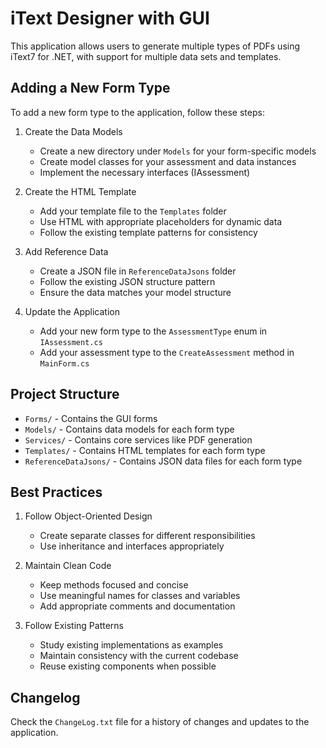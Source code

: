 # iText Designer with GUI

This application allows users to generate multiple types of PDFs using iText7 for .NET, with support for multiple data sets and templates.

## Adding a New Form Type

To add a new form type to the application, follow these steps:

1. Create the Data Models
   - Create a new directory under `Models` for your form-specific models
   - Create model classes for your assessment and data instances
   - Implement the necessary interfaces (IAssessment)

2. Create the HTML Template
   - Add your template file to the `Templates` folder
   - Use HTML with appropriate placeholders for dynamic data
   - Follow the existing template patterns for consistency

3. Add Reference Data
   - Create a JSON file in `ReferenceDataJsons` folder
   - Follow the existing JSON structure pattern
   - Ensure the data matches your model structure

4. Update the Application
   - Add your new form type to the `AssessmentType` enum in `IAssessment.cs`
   - Add your assessment type to the `CreateAssessment` method in `MainForm.cs`

## Project Structure

- `Forms/` - Contains the GUI forms
- `Models/` - Contains data models for each form type
- `Services/` - Contains core services like PDF generation
- `Templates/` - Contains HTML templates for each form type
- `ReferenceDataJsons/` - Contains JSON data files for each form type

## Best Practices

1. Follow Object-Oriented Design
   - Create separate classes for different responsibilities
   - Use inheritance and interfaces appropriately

2. Maintain Clean Code
   - Keep methods focused and concise
   - Use meaningful names for classes and variables
   - Add appropriate comments and documentation

3. Follow Existing Patterns
   - Study existing implementations as examples
   - Maintain consistency with the current codebase
   - Reuse existing components when possible

## Changelog

Check the `ChangeLog.txt` file for a history of changes and updates to the application.
